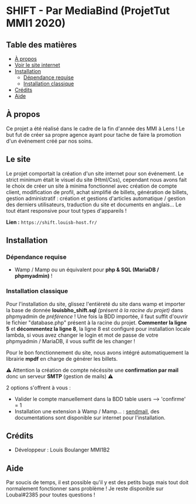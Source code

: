 # SHIFT - Par MediaBind (ProjetTut MMI1 2020)


## Table des matières

- [À propos](#à-propos)
- [Voir le site internet](#le-site)
- [Installation](#installation)
  - [Dépendance requise](#dépendance-requise)
  - [Installation classique](#installation-classique)
- [Crédits](#crédits)
- [Aide](#aide)

## À propos

Ce projet a été réalisé dans le cadre de la fin d'année des MMI à Lens ! Le but fut de créer sa propre agence ayant pour tache de faire la promotion d'un événement créé par nos soins.

## Le site
Le projet comportait la création d'un site internet pour son événement. Le strict minimum était le visuel du site (Html/Css), cependant nous avons fait le choix de créer un site à minima fonctionnel avec création de compte client, modification de profil, achat simplifié de billets, génération de billets, gestion administratif : création et gestions d'articles automatique / gestion des derniers utilisateurs, traduction du site et documents en anglais... Le tout étant responsive pour tout types d'appareils !

**Lien :** `https://shift.louisb-host.fr/`

## Installation

### Dépendance requise
- Wamp / Mamp ou un équivalent pour **php & SQL (MariaDB / phpmyadmin)** !

### Installation classique

Pour l'installation du site, glissez l'entièreté du site dans wamp et importer la base de donnée **louisbho_shift.sql** *(présent à la racine du projet)* dans phpmyadmin de *préférence* !
Une fois la BDD importée, il faut suffit d'ouvrir le fichier "database.php" présent à la racine du projet. **Commenter la ligne 5** et **décommentez la ligne 8**, la ligne 8 est configuré pour installation locale lambda, si vous avez changer le login et mot de passe de votre phpmyadmin / MariaDB, il vous suffit de les changer !

Pour le bon fonctionnement du site, nous avons intégré automatiquement la librairie **mpdf** en charge de générer les billets.

⚠️ Attention la création de compte nécéssite une **confirmation par mail** donc un serveur **SMTP** (gestion de mails) ⚠️

2 options s'offrent à vous : 
  - Valider le compte manuellement dans la BDD table users --> 'confirme' = 1
  - Installation une extension à Wamp / Mamp... : [sendmail](https://www.glob.com.au/sendmail/), des documentations sont disponible sur internet pour l'installation.

## Crédits

- Développeur : Louis Boulanger MMI1B2

## Aide

Par soucis de temps, il est possible qu'il y est des petits bugs mais tout doit normalement fonctionner sans problème !
Je reste disponible sur Loubal#2385 pour toutes questions !
